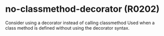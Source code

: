 # no-classmethod-decorator (R0202)

Consider using a decorator instead of calling classmethod Used when a
class method is defined without using the decorator syntax.

